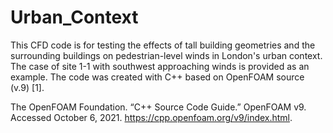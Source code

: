 # Urban_Context
This CFD code is for testing the effects of tall building geometries and the surrounding buildings on pedestrian-level winds in London's urban context. The case of site 1-1 with southwest approaching winds is provided as an example. The code was created with C++ based on OpenFOAM source (v.9) [1].

The OpenFOAM Foundation. “C++ Source Code Guide.” OpenFOAM v9. Accessed October 6, 2021.
https://cpp.openfoam.org/v9/index.html.
